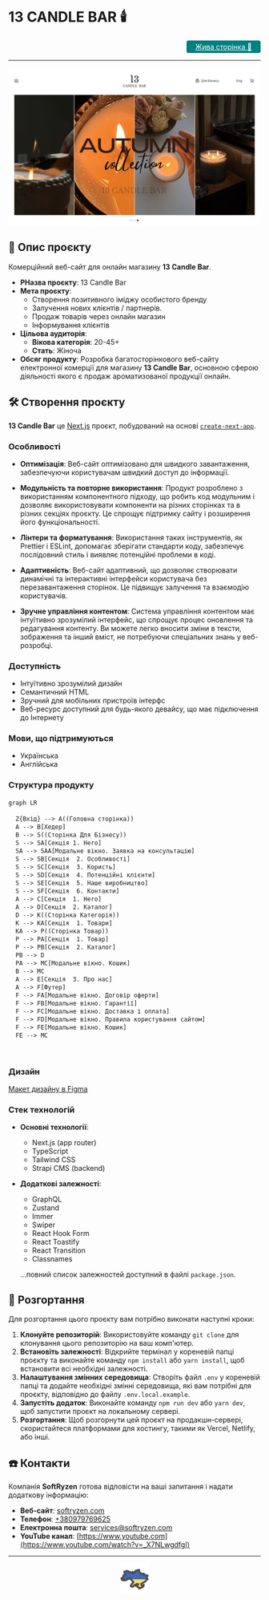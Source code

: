 # 13 CANDLE BAR 🕯️

<div align="right" >
<a href="https://13candles-frontend.vercel.app/" 
    target="_blank"
    rel="nofollow noopener noreferrer" 
    style="background-color: teal; color: white; padding: 4px; border-radius: 4px; display: inline-block; width: 140px; text-align: center">Жива сторінка 🚀</a>
</div>

---

![Титульне зображення сайту](./public/images/img-hero.jpg)

## 📝 Опис проєкту

Комерційний веб-сайт для онлайн магазину **13 Candle Bar**.

- **PНазва проєкту**: 13 Candle Bar
- **Мета проєкту**:
  - Створення позитивного іміджу особистого бренду
  - Залучення нових клієнтів / партнерів.
  - Продаж товарів через онлайн магазин
  - Інформування клієнтів
- **Цільова аудиторія**:
  - **Вікова категорія**: 20-45+
  - **Стать**: Жіноча
- **Обсяг продукту**: Розробка багатосторінкового веб-сайту електронної комерції
  для магазину **13 Candle Bar**, основною сферою діяльності якого є продаж
  ароматизованої продукції онлайн.

## 🛠️ Створення проєкту

**13 Candle Bar** це [Next.js](https://nextjs.org/) проєкт, побудований на
основі
[`create-next-app`](https://github.com/vercel/next.js/tree/canary/packages/create-next-app).

### Особливості

- **Оптимізація**: Веб-сайт оптимізовано для швидкого завантаження, забезпечуючи
  користувачам швидкий доступ до інформації.

- **Модульність та повторне використання**: Продукт розроблено з використанням
  компонентного підходу, що робить код модульним і дозволяє використовувати
  компоненти на різних сторінках та в різних секціях проєкту. Це спрощує
  підтримку сайту і розширення його функціональності.

- **Лінтери та форматування**: Використання таких інструментів, як Prettier і
  ESLint, допомагає зберігати стандарти коду, забезпечує послідовний стиль і
  виявляє потенційні проблеми в коді.

- **Адаптивність**: Веб-сайт адаптивний, що дозволяє створювати динамічні та
  інтерактивні інтерфейси користувача без перезавантаження сторінок. Це підвищує
  залучення та взаємодію користувачів.

- **Зручне управління контентом**: Система управління контентом має інтуїтивно
  зрозумілий інтерфейс, що спрощує процес оновлення та редагування контенту. Ви
  можете легко вносити зміни в тексти, зображення та інший вміст, не потребуючи
  спеціальних знань у веб-розробці.

### Доступність

- Інтуїтивно зрозумілий дизайн
- Семантичний HTML
- Зручний для мобільних пристроїв інтерфс
- Веб-ресурс доступний для будь-якого девайсу, що має підключення до Інтернету

### Мови, що підтримуються

- Українська
- Англійська

### Структура продукту

```mermaid
graph LR

  Z{Вхід} --> A((Головна сторінка))
  A --> B[Хедер]
  B --> S((Сторінка Для Бізнесу))
  S --> SA[Секція 1. Hero]
  SA --> SAA[Модальне вікно. Заявка на консультацію]
  S --> SB[Секція  2. Особливості]
  S --> SC[Секція  3. Користь]
  S --> SD[Секція  4. Потенційні клієнти]
  S --> SE[Секція  5. Наше виробництво]
  S --> SF[Секція  6. Контакти]
  A --> C[Секція  1. Hero]
  A --> D[Секція  2. Каталог]
  D --> K((Сторінка Категорія))
  K --> KA[Секція  1. Товари]
  KA --> P((Сторінка Товар))
  P --> PA[Секція  1. Товар]
  P --> PB[Секція  2. Каталог]
  PB --> D
  PA --> MC[Модальне вікно. Кошик]
  B --> MC
  A --> E[Секція  3. Про нас]
  A --> F[Футер]
  F --> FA[Модальне вікно. Договір оферти]
  F --> FB[Модальне вікно. Гарантії]
  F --> FC[Модальне вікно. Доставка і оплата]
  F --> FD[Модальне вікно. Правила користування сайтом]
  F --> FE[Модальне вікно. Кошик]
  FE --> MC



```

### Дизайн

[Макет дизайну в Figma](https://www.figma.com/file/8TJ2ei6yVHA8S8vciTGkmm/13-Candles?node-id=246%3A3772&mode=dev)

### Стек технологій

- **Основні технології**:
  - Next.js (app router)
  - TypeScript
  - Tailwind CSS
  - Strapi CMS (backend)
- **Додаткові залежності**:

  - GraphQL
  - Zustand
  - Immer
  - Swiper
  - React Hook Form
  - React Toastify
  - React Transition
  - Classnames

  ...повний список залежностей доступний в файлі `package.json`.

## 📂 Розгортання

Для розгортання цього проєкту вам потрібно виконати наступні кроки:

1. **Клонуйте репозиторій**: Використовуйте команду `git clone` для клонування
   цього репозиторію на ваш комп'ютер.
2. **Встановіть залежності**: Відкрийте термінал у кореневій папці проєкту та
   виконайте команду `npm install` або `yarn install`, щоб встановити всі
   необхідні залежності.
3. **Налаштування змінних середовища**: Створіть файл `.env` у кореневій папці
   та додайте необхідні змінні середовища, які вам потрібні для проєкту,
   відповідно до файлу `.env.local.example`.
4. **Запустіть додаток**: Виконайте команду `npm run dev` або `yarn dev`, щоб
   запустити проєкт на локальному сервері.
5. **Розгортання**: Щоб розгорнути цей проєкт на продакшн-сервері, скористайтеся
   платформами для хостингу, такими як Vercel, Netlify, або інші.

## ☎️ Контакти

Компанія **SoftRyzen** готова відповісти на ваші запитання і надати додаткову
інформацію:

- **Веб-сайт**: [softryzen.com](https://softryzen.com/)
- **Телефон**: <a href="tel:+380979769625">+380979769625</a>
- **Електронна пошта**: [services@softryzen.com](mailto:services@softryzen.com)
- **YouTube канал**:
  [https://www.youtube.com](https://www.youtube.com/watch?v=_X7NLwgdfgI)

---

<div align="center">
<img src="./public/icons/ukraine-map.svg" alt="Україна" width="60">
</div>
